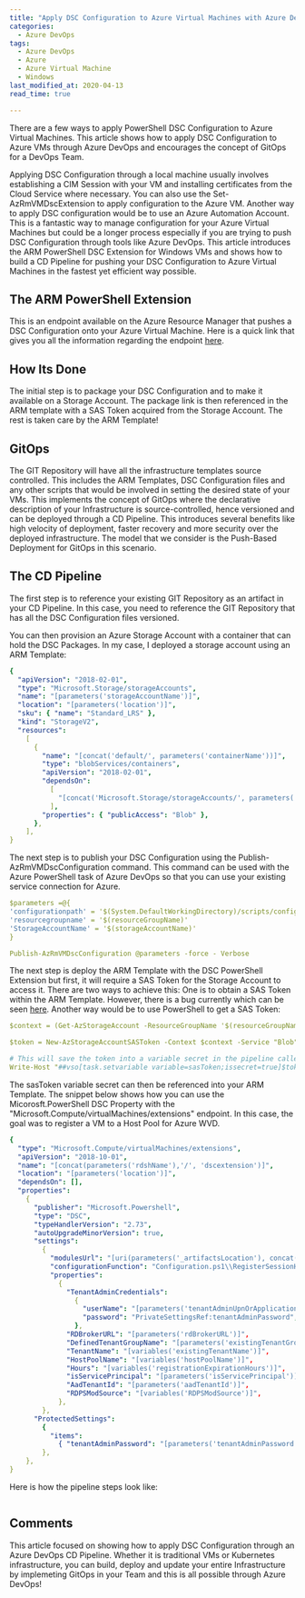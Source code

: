 ```yaml
---
title: "Apply DSC Configuration to Azure Virtual Machines with Azure DevOps"
categories:
  - Azure DevOps
tags:
  - Azure DevOps
  - Azure
  - Azure Virtual Machine
  - Windows
last_modified_at: 2020-04-13
read_time: true

---
```


There are a few ways to apply PowerShell DSC Configuration to Azure Virtual Machines. This article shows how to apply DSC Configuration to Azure VMs through Azure DevOps and encourages the concept of GitOps for a DevOps Team.

Applying DSC Configuration through a local machine usually involves establishing a CIM Session with your VM and installing certificates from the Cloud Service where necessary. You can also use the Set-AzRmVMDscExtension to apply configuration to the Azure VM. Another way to apply DSC configuration would be to use an Azure Automation Account. This is a fantastic way to manage configuration for your Azure Virtual Machines but could be a longer process especially if you are trying to push DSC Configuration through tools like Azure DevOps. This article introduces the ARM PowerShell DSC Extension for Windows VMs and shows how to build a CD Pipeline for pushing your DSC Configuration to Azure Virtual Machines in the fastest yet efficient way possible.

## The ARM PowerShell Extension

This is an endpoint available on the Azure Resource Manager that pushes a DSC Configuration onto your Azure Virtual Machine. Here is a quick link that gives you all the information regarding the endpoint [here](https://docs.microsoft.com/en-us/azure/virtual-machines/extensions/dsc-windows).

## How Its Done

The initial step is to package your DSC Configuration and to make it available on a Storage Account. The package link is then referenced in the ARM template with a SAS Token acquired from the Storage Account. The rest is taken care by the ARM Template!

## GitOps

The GIT Repository will have all the infrastructure templates source controlled. This includes the ARM Templates, DSC Configuration files and any other scripts that would be involved in setting the desired state of your VMs. This implements the concept of GitOps where the declarative description of your Infrastructure is source-controlled, hence versioned and can be deployed through a CD Pipeline. This introduces several benefits like high velocity of deployment, faster recovery and more security over the deployed infrastructure. The model that we consider is the Push-Based Deployment for GitOps in this scenario.

## The CD Pipeline

The first step is to reference your existing GIT Repository as an artifact in your CD Pipeline. In this case, you need to reference the GIT Repository that has all the DSC Configuration files versioned.

You can then provision an Azure Storage Account with a container that can hold the DSC Packages. In my case, I deployed a storage account using an ARM Template:

```yaml
{
  "apiVersion": "2018-02-01",
  "type": "Microsoft.Storage/storageAccounts",
  "name": "[parameters('storageAccountName')]",
  "location": "[parameters('location')]",
  "sku": { "name": "Standard_LRS" },
  "kind": "StorageV2",
  "resources":
    [
      {
        "name": "[concat('default/', parameters('containerName'))]",
        "type": "blobServices/containers",
        "apiVersion": "2018-02-01",
        "dependsOn":
          [
            "[concat('Microsoft.Storage/storageAccounts/', parameters('storageAccountName'))]",
          ],
        "properties": { "publicAccess": "Blob" },
      },
    ],
}
```

The next step is to publish your DSC Configuration using the Publish-AzRmVMDscConfiguration command. This command can be used with the Azure PowerShell task of Azure DevOps so that you can use your existing service connection for Azure.

```yaml
$parameters =@{
'configurationpath' = '$(System.DefaultWorkingDirectory)/scripts/configuration.ps1'
'resourcegroupname' = '$(resourceGroupName)'
'StorageAccountName' = '$(storageAccountName)'
}

Publish-AzRmVMDscConfiguration @parameters -force - Verbose
```

The next step is deploy the ARM Template with the DSC PowerShell Extension but first, it will require a SAS Token for the Storage Account to access it. There are two ways to achieve this: One is to obtain a SAS Token within the ARM Template. However, there is a bug currently which can be seen [here](https://github.com/MicrosoftDocs/azure-docs/issues/15061). Another way would be to use PowerShell to get a SAS Token:

```yaml
$context = (Get-AzStorageAccount -ResourceGroupName '$(resourceGroupName)' -AccountName '$(storageAccountName)').context

$token = New-AzStorageAccountSASToken -Context $context -Service "Blob" -ResourceType "Service,Container,Object" -Permission "rwl"

# This will save the token into a variable secret in the pipeline called SAS Token.
Write-Host "##vso[task.setvariable variable=sasToken;issecret=true]$token"
```

The sasToken variable secret can then be referenced into your ARM Template. The snippet below shows how you can use the Micorosft.PowerShell DSC Property with the "Microsoft.Compute/virtualMachines/extensions" endpoint. In this case, the goal was to register a VM to a Host Pool for Azure WVD.

```yaml
{
  "type": "Microsoft.Compute/virtualMachines/extensions",
  "apiVersion": "2018-10-01",
  "name": "[concat(parameters('rdshName'),'/', 'dscextension')]",
  "location": "[parameters('location')]",
  "dependsOn": [],
  "properties":
    {
      "publisher": "Microsoft.Powershell",
      "type": "DSC",
      "typeHandlerVersion": "2.73",
      "autoUpgradeMinorVersion": true,
      "settings":
        {
          "modulesUrl": "[uri(parameters('_artifactsLocation'), concat('Configuration.zip', parameters('sasToken')))]",
          "configurationFunction": "Configuration.ps1\\RegisterSessionHost",
          "properties":
            {
              "TenantAdminCredentials":
                {
                  "userName": "[parameters('tenantAdminUpnOrApplicationId')]",
                  "password": "PrivateSettingsRef:tenantAdminPassword",
                },
              "RDBrokerURL": "[parameters('rdBrokerURL')]",
              "DefinedTenantGroupName": "[parameters('existingTenantGroupName')]",
              "TenantName": "[variables('existingTenantName')]",
              "HostPoolName": "[variables('hostPoolName')]",
              "Hours": "[variables('registrationExpirationHours')]",
              "isServicePrincipal": "[parameters('isServicePrincipal')]",
              "AadTenantId": "[parameters('aadTenantId')]",
              "RDPSModSource": "[variables('RDPSModSource')]",
            },
        },
      "ProtectedSettings":
        {
          "items":
            { "tenantAdminPassword": "[parameters('tenantAdminPassword')]" },
        },
    },
}
```

Here is how the pipeline steps look like:

<figure style="width: 800px">
  <img src="{{ site.url }}{{ site.baseurl }}/assets/images/2020_04_13_cd_pipeline_dsc_config.png" alt="">
</figure>

## Comments

This article focused on showing how to apply DSC Configuration through an Azure DevOps CD Pipeline. Whether it is traditional VMs or Kubernetes infrastructure, you can build, deploy and update your entire Infrastructure by implemeting GitOps in your Team and this is all possible through Azure DevOps!
